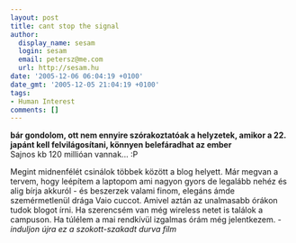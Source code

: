 ```yaml
---
layout: post
title: cant stop the signal
author:
  display_name: sesam
  login: sesam
  email: petersz@me.com
  url: http://sesam.hu
date: '2005-12-06 06:04:19 +0100'
date_gmt: '2005-12-05 21:04:19 +0100'
tags:
- Human Interest
comments: []
---
```


**bár gondolom, ott nem ennyire szórakoztatóak a helyzetek, amikor a 22. japánt kell felvilágosítani, könnyen belefáradhat az ember**  
Sajnos kb 120 millióan vannak... :P

Megint midnenfélét csinálok többek között a blog helyett. Már megvan a tervem, hogy leépítem a laptopom ami nagyon gyors de legalább nehéz és alig bírja akkuról - és beszerzek valami finom, elegáns ámde szemérmetlenül drága Vaio cuccot. Amivel aztán az unalmasabb órákon tudok blogot írni. Ha szerencsém van még wireless netet is találok a campuson. Ha túlélem a mai rendkívül izgalmas órám még jelentkezem. - _induljon újra ez a szokott-szakadt durva film_
